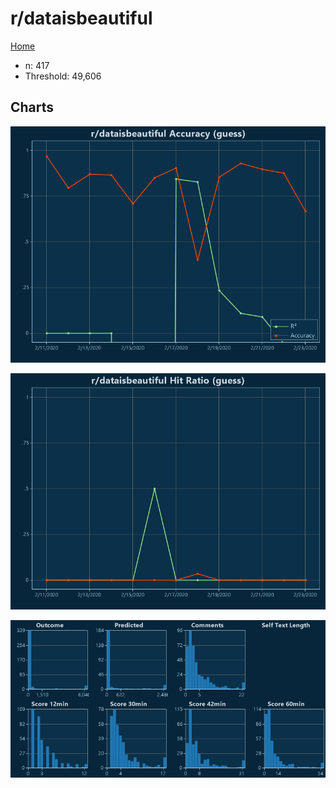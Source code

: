 # r/dataisbeautiful

[Home](../index.md)

* n: 417
* Threshold: 49,606

## Charts

![r/dataisbeautiful R² (guess)](../images/guess_dataisbeautiful_Accuracy.png "r/dataisbeautiful R² (guess)")

![r/dataisbeautiful Hit Ratio (guess)](../images/guess_dataisbeautiful_HitRatio.png "r/dataisbeautiful Hit Ratio (guess)")

![r/dataisbeautiful Distributions (guess)](../images/guess_dataisbeautiful_Distributions.png "r/dataisbeautiful Distributions (guess)")

